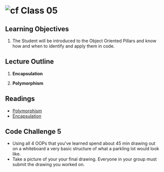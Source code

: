 # ![cf](http://i.imgur.com/7v5ASc8.png) Class 05

## Learning Objectives
1. The Student will be introduced to the Object Oriented 
Pillars and know how and when to identify and apply them in code.

## Lecture Outline
1. **Encapsulation**
   
1. **Polymorphism**
   
## Readings
- [Polymorphism](https://docs.microsoft.com/en-us/dotnet/csharp/programming-guide/classes-and-structs/polymorphism)
- [Encapsulation](https://blogs.msdn.microsoft.com/alfredth/2011/07/26/encapsulationan-introduction/)

## Code Challenge 5
- Using all 4 OOPs that you've learned spend about 45 min drawing out on a whiteboard a very basic structure of what a parkling lot would look like.
- Take a picture of your your final drawing. Everyone in your group must submit the drawing you worked on.
